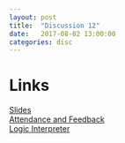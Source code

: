 ```yaml
---
layout: post
title:  "Discussion 12"
date:   2017-08-02 13:00:00
categories: disc
---
```


# Links

[Slides](https://docs.google.com/a/berkeley.edu/presentation/d/1MzTxRKxPHmT6xPAHxdv6wg12gZoFBlk1H_1IU294g-8/edit?usp=sharing)  
[Attendance and Feedback](https://docs.google.com/forms/d/e/1FAIpQLSeTKnl9n6jhMigXX5Rc1k0gXOPM4uNWr_3r_fuWUSvayNTYyA/viewform)  
[Logic Interpreter](http://cs61a.org/assets/interpreter/logic)
